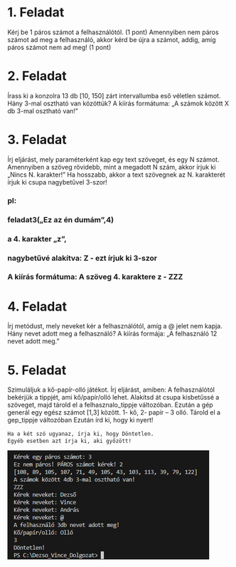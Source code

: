 # 1. Feladat

Kérj be 1 páros számot a felhasználótól. (1 pont)
Amennyiben nem páros számot ad meg a felhasználó, akkor kérd be újra a számot, addig, amíg páros számot nem ad meg!  (1 pont)

# 2. Feladat
Írass ki a konzolra 13 db  [10, 150] zárt intervallumba eső véletlen számot. Hány 3-mal osztható van közöttük? A kiírás formátuma: „A számok között X  db 3-mal osztható van!”

# 3. Feladat

Írj eljárást, mely paraméterként kap egy text szöveget, és egy N számot. 
Amennyiben a szöveg rövidebb, mint a megadott N szám, akkor írjuk ki „Nincs N. karakter!”
Ha hosszabb, akkor a text szövegnek az N. karakterét írjuk ki csupa nagybetűvel 3-szor! 
### pl: 
### feladat3(„Ez az én dumám”,4)
### a 4. karakter „z”, 
### nagybetűvé alakítva: Z -  ezt írjuk ki 3-szor
### A kiírás formátuma: A szöveg 4. karaktere z -  ZZZ

# 4. Feladat

Írj metódust, mely neveket kér a felhasználótól, amíg a @ jelet nem kapja.
Hány nevet adott meg a felhasználó? 
A kiírás formája: „A felhasználó 12 nevet adott meg.”

# 5. Feladat

Szimuláljuk a kő-papír-olló játékot. 
Írj eljárást, amiben: 
A felhasználótól bekérjük a tippjét, ami kő/papír/olló lehet. Alakítsd át csupa kisbetűssé a szöveget, majd tárold el a felhasznalo_tippje változóban. 
Ezután a gép generál egy egész számot [1,3] között.  1- kő, 2- papír – 3 olló. Tárold el a gep_tippje változóban
Ezután írd ki, hogy ki nyert!

	Ha a két szó ugyanaz, írja ki, hogy Döntetlen. 
	Egyéb esetben azt írja ki, aki győzött!

![Konzol: ](futasi_eredmenyek.png)